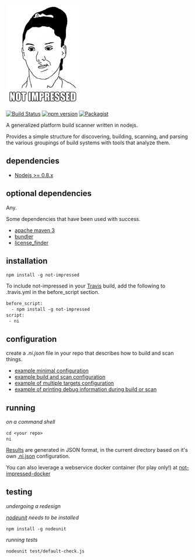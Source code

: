 ![Not Impressed](not-impressed.png)

[![Build Status](https://travis-ci.org/scottleedavis/not-impressed.svg)](https://travis-ci.org/scottleedavis/not-impressed)
[![npm version](https://badge.fury.io/js/not-impressed.svg)](http://badge.fury.io/js/not-impressed)
[![Packagist](https://img.shields.io/packagist/l/doctrine/orm.svg)](https://www.npmjs.com/package/not-impressed)

A generalized platform build scanner written in nodejs.

Provides a simple structure for discovering, building, scanning, and parsing the various groupings of build systems with tools that analyze them.

dependencies
------------

* [Nodejs >= 0.8.x](https://nodejs.org)

optional dependencies
---------------------

Any.

Some dependencies that have been used with success.
* [apache maven 3](https://maven.apache.org/download.cgi)
* [bundler](http://bundler.io/)
* [license_finder](https://github.com/pivotal/LicenseFinder)


installation
------------
```
npm install -g not-impressed
```

To include not-impressed in your [Travis](https://travis-ci.org/) build, add the following to .travis.yml in the before_script section.
```
before_script:
  - npm install -g not-impressed
script:
 - ni
```

configuration
-------------

create a *.ni.json* file in your repo that describes how to build and scan things.

* [example minimal configuration](examples/min.json)
* [example build and scan configuration](examples/multi_build.json)
* [example of multiple targets configuration](examples/multi_target.json)
* [example of printing debug information during build or scan](examples/debug.json)

running
-------
*on a command shell*
```
cd <your repo>
ni

```
[Results](results.json) are generated in JSON format, in the current directory based on it's own [.ni.json](.ni.json) configuration.

You can also leverage a webservice docker container (for play only!) at [not-impressed-docker](https://github.com/scottleedavis/not-impressed-docker)


testing
-------

*undergoing a redesign*

*[nodeunit](https://github.com/caolan/nodeunit) needs to be installed*
```
npm install -g nodeunit
```
*running tests*
```
nodeunit test/default-check.js
```

